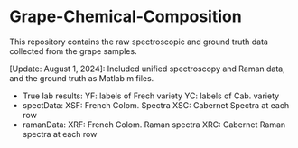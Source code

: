# Grape-Chemical-Composition
This repository contains the raw spectroscopic and ground truth data collected from the grape samples.

[Update: August 1, 2024]: Included unified spectroscopy and Raman data, and the ground truth as Matlab m files. 

- True lab results:  YF: labels of Frech variety   YC: labels of Cab. variety
- spectData: XSF: French Colom. Spectra XSC: Cabernet Spectra at each row
- ramanData: XRF: French Colom. Raman spectra XRC: Cabernet Raman spectra at each row